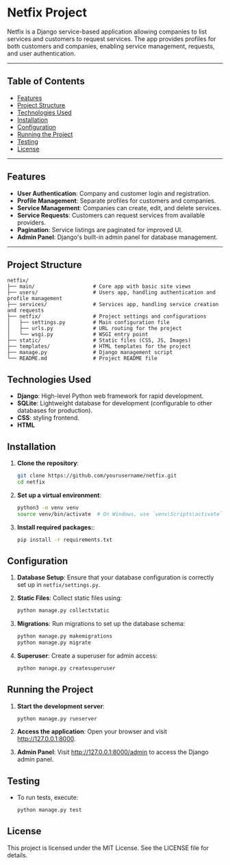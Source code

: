 # Netfix Project

Netfix is a Django service-based application allowing companies to list services and customers to request services. The app provides profiles for both customers and companies, enabling service management, requests, and user authentication.

---

## Table of Contents

- [Features](#features)
- [Project Structure](#project-structure)
- [Technologies Used](#technologies-used)
- [Installation](#installation)
- [Configuration](#configuration)
- [Running the Project](#running-the-project)
- [Testing](#testing)
- [License](#license)

---

## Features

- **User Authentication**: Company and customer login and registration.
- **Profile Management**: Separate profiles for customers and companies.
- **Service Management**: Companies can create, edit, and delete services.
- **Service Requests**: Customers can request services from available providers.
- **Pagination**: Service listings are paginated for improved UI.
- **Admin Panel**: Django's built-in admin panel for database management.

---
## Project Structure

```plaintext
netfix/
├── main/                   # Core app with basic site views
├── users/                  # Users app, handling authentication and profile management
├── services/               # Services app, handling service creation and requests
├── netfix/                 # Project settings and configurations
│   ├── settings.py         # Main configuration file
│   ├── urls.py             # URL routing for the project
│   └── wsgi.py             # WSGI entry point
├── static/                 # Static files (CSS, JS, Images)
├── templates/              # HTML templates for the project
├── manage.py               # Django management script
└── README.md               # Project README file
```
## Technologies Used
- **Django**: High-level Python web framework for rapid development.
- **SQLite**: Lightweight database for development (configurable to other databases for production).
- **CSS**: styling frontend.
- **HTML**

## Installation

1. **Clone the repository**:
   ```bash
   git clone https://github.com/yourusername/netfix.git
   cd netfix
   ```
2. **Set up a virtual environment**:
    ```bash
    python3 -m venv venv
    source venv/bin/activate  # On Windows, use `venv\Scripts\activate`
    ```
3. **Install required packages:**:
    ```bash
    pip install -r requirements.txt
    ```

## Configuration
1. **Database Setup**: Ensure that your database configuration is correctly set up in ```netfix/settings.py```.

2. **Static Files**: Collect static files using:

    ```bash
    python manage.py collectstatic
    ```
3. **Migrations**: Run migrations to set up the database schema:
    ```bash
    python manage.py makemigrations
    python manage.py migrate
    ```
4. **Superuser**: Create a superuser for admin access:
    ```bash
    python manage.py createsuperuser
    ```
## Running the Project
1. **Start the development server**:
    ```bash
    python manage.py runserver
    ```
2. **Access the application**: Open your browser and visit http://127.0.0.1:8000.


3. **Admin Panel**: Visit http://127.0.0.1:8000/admin to access the Django admin panel.

## Testing
- To run tests, execute:
    ```bash
    python manage.py test
    ```
## License
This project is licensed under the MIT License. See the LICENSE file for details.

